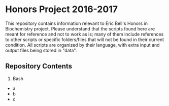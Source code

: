 # Honors Project 2016-2017
This repository contains information relevant to Eric Bell's Honors in Biochemistry project.  Please understand that the scripts found here are meant for reference and not to work as is; many of them include references to other scripts or specific folders/files that will not be found in their current condition.  All scripts are organized by their language, with extra input and output files being stored in "data".

## Repository Contents

1. Bash
  * a
  * b
  * c